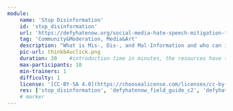 ```yaml
---
module:
    name: 'Stop Disinformation'
    id: 'stop_disinformation' 
    url: 'https://defyhatenow.org/social-media-hate-speech-mitigation-field-guide-v2-cameroon/'
    tag: 'Community&Moderation, Media&Art'
    description: "What is Mis-, Dis-, and Mal-Information and who can it be detected?"
    pic-url: thinkb4uclick.png
    duration: 30    #introduction time in minutes, the resources have their own time blocks
    max-participants: 10
    min-trainers: 1
    difficulty: 1  
    license: '[CC-BY-SA 4.0](https://choosealicense.com/licenses/cc-by-sa-4.0/)'
    res: ['stop_disinformation', 'defyhatenow_field_guide_c2', 'defyhatenow_facilitator_notes']
    # marker
---  
```

